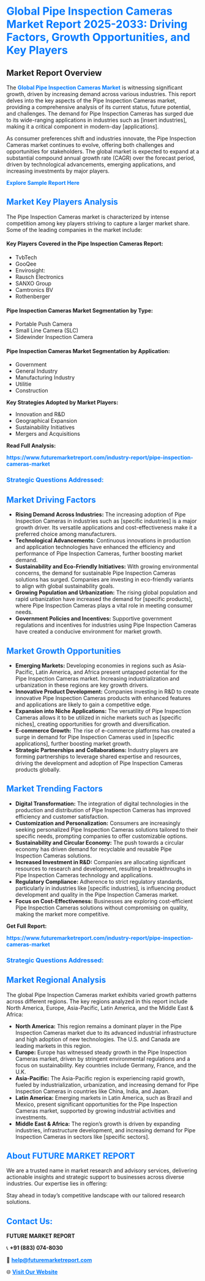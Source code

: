 <h1 style="color: #007BFF;">Global Pipe Inspection Cameras Market Report 2025-2033: Driving Factors, Growth Opportunities, and Key Players</h1>

<section id="overview">
<h2>Market Report Overview</h2>
<p>The <a href="https://www.futuremarketreport.com/industry-report/pipe-inspection-cameras-market" style="color: #007BFF; text-decoration: none;"><strong>Global Pipe Inspection Cameras Market</strong></a> is witnessing significant growth, driven by increasing demand across various industries. This report delves into the key aspects of the Pipe Inspection Cameras market, providing a comprehensive analysis of its current status, future potential, and challenges. The demand for Pipe Inspection Cameras has surged due to its wide-ranging applications in industries such as [insert industries], making it a critical component in modern-day [applications].</p>
<p>As consumer preferences shift and industries innovate, the Pipe Inspection Cameras market continues to evolve, offering both challenges and opportunities for stakeholders. The global market is expected to expand at a substantial compound annual growth rate (CAGR) over the forecast period, driven by technological advancements, emerging applications, and increasing investments by major players.</p>
</section>

<section id="overview">
<p><a href="https://www.futuremarketreport.com/request-sample/reportId=60349" style="color: #007BFF; text-decoration: none;"><strong>Explore Sample Report Here</strong></a></p>
</section>

<section id="key-players">
<h2 style="color: #007BFF;">Market Key Players Analysis</h2>
<p>The Pipe Inspection Cameras market is characterized by intense competition among key players striving to capture a larger market share. Some of the leading companies in the market include:</p>
<h4>Key Players Covered in the Pipe Inspection Cameras Report:</h4>
<ul><li>TvbTech</li><li>GooQee</li><li>Envirosight:</li><li>Rausch Electronics</li><li>SANXO Group</li><li>Camtronics BV</li><li>Rothenberger</li></ul>
<h4>Pipe Inspection Cameras Market Segmentation by Type:</h4>
<ul><li>Portable Push Camera</li><li>Small Line Camera (SLC)</li><li>Sidewinder Inspection Camera</li></ul>

<h4>Pipe Inspection Cameras Market Segmentation by Application:</h4>
<ul><li>Government</li><li>General Industry</li><li>Manufacturing Industry</li><li>Utilitie</li><li>Construction</li></ul>
<p><strong>Key Strategies Adopted by Market Players:</strong></p>
<ul>
<li>Innovation and R&D</li>
<li>Geographical Expansion</li>
<li>Sustainability Initiatives</li>
<li>Mergers and Acquisitions</li>
</ul>
</section>

<section>
<p><strong>Read Full Analysis: </strong></p><a href="https://www.futuremarketreport.com/industry-report/pipe-inspection-cameras-market" style="color: #007BFF; text-decoration: none;"><strong>https://www.futuremarketreport.com/industry-report/pipe-inspection-cameras-market</strong></a>
<h3 style="color: #007BFF;">Strategic Questions Addressed:</h3>
</section>

<section id="driving-factors">
<h2 style="color: #007BFF;">Market Driving Factors</h2>
<ul>
<li><strong>Rising Demand Across Industries:</strong> The increasing adoption of Pipe Inspection Cameras in industries such as [specific industries] is a major growth driver. Its versatile applications and cost-effectiveness make it a preferred choice among manufacturers.</li>
<li><strong>Technological Advancements:</strong> Continuous innovations in production and application technologies have enhanced the efficiency and performance of Pipe Inspection Cameras, further boosting market demand.</li>
<li><strong>Sustainability and Eco-Friendly Initiatives:</strong> With growing environmental concerns, the demand for sustainable Pipe Inspection Cameras solutions has surged. Companies are investing in eco-friendly variants to align with global sustainability goals.</li>
<li><strong>Growing Population and Urbanization:</strong> The rising global population and rapid urbanization have increased the demand for [specific products], where Pipe Inspection Cameras plays a vital role in meeting consumer needs.</li>
<li><strong>Government Policies and Incentives:</strong> Supportive government regulations and incentives for industries using Pipe Inspection Cameras have created a conducive environment for market growth.</li>
</ul>
</section>

<section id="growth-opportunities">
<h2 style="color: #007BFF;">Market Growth Opportunities</h2>
<ul>
<li><strong>Emerging Markets:</strong> Developing economies in regions such as Asia-Pacific, Latin America, and Africa present untapped potential for the Pipe Inspection Cameras market. Increasing industrialization and urbanization in these regions are key growth drivers.</li>
<li><strong>Innovative Product Development:</strong> Companies investing in R&D to create innovative Pipe Inspection Cameras products with enhanced features and applications are likely to gain a competitive edge.</li>
<li><strong>Expansion into Niche Applications:</strong> The versatility of Pipe Inspection Cameras allows it to be utilized in niche markets such as [specific niches], creating opportunities for growth and diversification.</li>
<li><strong>E-commerce Growth:</strong> The rise of e-commerce platforms has created a surge in demand for Pipe Inspection Cameras used in [specific applications], further boosting market growth.</li>
<li><strong>Strategic Partnerships and Collaborations:</strong> Industry players are forming partnerships to leverage shared expertise and resources, driving the development and adoption of Pipe Inspection Cameras products globally.</li>
</ul>
</section>

<section id="trending-factors">
<h2 style="color: #007BFF;">Market Trending Factors</h2>
<ul>
<li><strong>Digital Transformation:</strong> The integration of digital technologies in the production and distribution of Pipe Inspection Cameras has improved efficiency and customer satisfaction.</li>
<li><strong>Customization and Personalization:</strong> Consumers are increasingly seeking personalized Pipe Inspection Cameras solutions tailored to their specific needs, prompting companies to offer customizable options.</li>
<li><strong>Sustainability and Circular Economy:</strong> The push towards a circular economy has driven demand for recyclable and reusable Pipe Inspection Cameras solutions.</li>
<li><strong>Increased Investment in R&D:</strong> Companies are allocating significant resources to research and development, resulting in breakthroughs in Pipe Inspection Cameras technology and applications.</li>
<li><strong>Regulatory Compliance:</strong> Adherence to strict regulatory standards, particularly in industries like [specific industries], is influencing product development and quality in the Pipe Inspection Cameras market.</li>
<li><strong>Focus on Cost-Effectiveness:</strong> Businesses are exploring cost-efficient Pipe Inspection Cameras solutions without compromising on quality, making the market more competitive.</li>
</ul>
</section>

<section>
<p><strong>Get Full Report: </strong></p><a href="https://www.futuremarketreport.com/industry-report/pipe-inspection-cameras-market" style="color: #007BFF; text-decoration: none;"><strong>https://www.futuremarketreport.com/industry-report/pipe-inspection-cameras-market</strong></a>
<h3 style="color: #007BFF;">Strategic Questions Addressed:</h3>
</section>


<section id="regional-analysis">
<h2 style="color: #007BFF;">Market Regional Analysis</h2>
<p>The global Pipe Inspection Cameras market exhibits varied growth patterns across different regions. The key regions analyzed in this report include North America, Europe, Asia-Pacific, Latin America, and the Middle East & Africa:</p>
<ul>
<li><strong>North America:</strong> This region remains a dominant player in the Pipe Inspection Cameras market due to its advanced industrial infrastructure and high adoption of new technologies. The U.S. and Canada are leading markets in this region.</li>
<li><strong>Europe:</strong> Europe has witnessed steady growth in the Pipe Inspection Cameras market, driven by stringent environmental regulations and a focus on sustainability. Key countries include Germany, France, and the U.K.</li>
<li><strong>Asia-Pacific:</strong> The Asia-Pacific region is experiencing rapid growth, fueled by industrialization, urbanization, and increasing demand for Pipe Inspection Cameras in countries like China, India, and Japan.</li>
<li><strong>Latin America:</strong> Emerging markets in Latin America, such as Brazil and Mexico, present significant opportunities for the Pipe Inspection Cameras market, supported by growing industrial activities and investments.</li>
<li><strong>Middle East & Africa:</strong> The region’s growth is driven by expanding industries, infrastructure development, and increasing demand for Pipe Inspection Cameras in sectors like [specific sectors].</li>
</ul>
</section>

<footer>
<h2 style="color: #007BFF;">About FUTURE MARKET REPORT</h2>
<p>We are a trusted name in market research and advisory services, delivering actionable insights and strategic support to businesses across diverse industries. Our expertise lies in offering:</p>

<p>Stay ahead in today’s competitive landscape with our tailored research solutions.</p>

<h2 style="color: #007BFF;">Contact Us:</h2>
<p><strong>FUTURE MARKET REPORT</strong></p>
<p>📞 <strong>+91 (883) 074-8030</strong></p>
<p>📧 <strong><a href="mailto:help@futuremarketreport.com" style="color: #007BFF;">help@futuremarketreport.com</a></strong></p>
<p>🌐 <strong><a href="https://www.futuremarketreport.com/" style="color: #007BFF;">Visit Our Website</a></strong></p>
</footer>